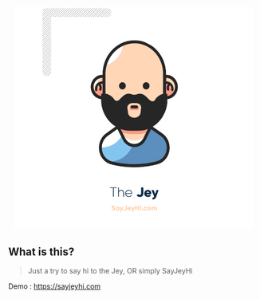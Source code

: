 <p align="center">
    <img src="./Jey.png" width="480" alt="SayJeyHi himself" />
</p>

## What is this?

> Just a try to say hi to the Jey, OR simply SayJeyHi

Demo : https://sayjeyhi.com
